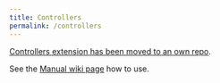 ```yaml
---
title: Controllers
permalink: /controllers
---
```

[Controllers extension has been moved to an own repo](https://github.com/libgdx/gdx-controllers).

See the [Manual wiki page](https://github.com/libgdx/gdx-controllers/wiki) how to use.